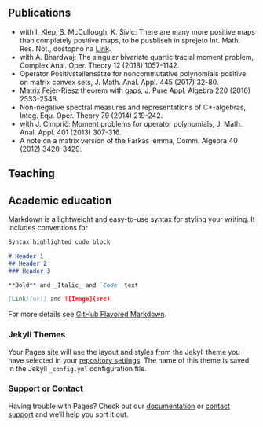 ## Publications

- with I. Klep, S. McCullough, K. Šivic: There are many more positive maps than completely positive maps, to be pusbliseh in sprejeto Int. Math. Res. Not., dostopno na [Link](https://arxiv.org/abs/1611.02838).
- with A. Bhardwaj: The singular bivariate quartic tracial moment problem, Complex Anal. Oper. Theory 12 (2018) 1057-1142.
- Operator Positivstellensätze for noncommutative polynomials positive on matrix convex sets, J. Math. Anal. Appl. 445 (2017) 32-80.
- Matrix Fejèr-Riesz theorem with gaps, J. Pure Appl. Algebra 220 (2016) 2533-2548.
- Non-negative spectral measures and representations of C*-algebras, Integ. Equ. Oper. Theory 79 (2014) 219-242.
- with J. Cimprič:  Moment problems for operator polynomials, J. Math. Anal. Appl. 401 (2013) 307-316.
- A note on a matrix version of the Farkas lemma, Comm. Algebra 40 (2012) 3420-3429.

## Teaching

## Academic education

Markdown is a lightweight and easy-to-use syntax for styling your writing. It includes conventions for

```markdown
Syntax highlighted code block

# Header 1
## Header 2
### Header 3

**Bold** and _Italic_ and `Code` text

[Link](url) and ![Image](src)
```

For more details see [GitHub Flavored Markdown](https://guides.github.com/features/mastering-markdown/).

### Jekyll Themes

Your Pages site will use the layout and styles from the Jekyll theme you have selected in your [repository settings](https://github.com/ZalarA/ZalarA.github.io/settings). The name of this theme is saved in the Jekyll `_config.yml` configuration file.

### Support or Contact

Having trouble with Pages? Check out our [documentation](https://help.github.com/categories/github-pages-basics/) or [contact support](https://github.com/contact) and we’ll help you sort it out.
